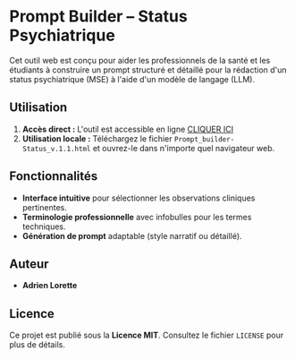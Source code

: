 # Prompt Builder – Status Psychiatrique

Cet outil web est conçu pour aider les professionnels de la santé et les étudiants à construire un prompt structuré et détaillé pour la rédaction d'un status psychiatrique (MSE) à l'aide d'un modèle de langage (LLM).

## Utilisation

1.  **Accès direct :** L'outil est accessible en ligne [CLIQUER ICI](#)
2.  **Utilisation locale :** Téléchargez le fichier `Prompt_builder-Status_v.1.1.html` et ouvrez-le dans n'importe quel navigateur web.

## Fonctionnalités

-   **Interface intuitive** pour sélectionner les observations cliniques pertinentes.
-   **Terminologie professionnelle** avec infobulles pour les termes techniques.
-   **Génération de prompt** adaptable (style narratif ou détaillé).

## Auteur

-   **Adrien Lorette**

## Licence

Ce projet est publié sous la **Licence MIT**. Consultez le fichier `LICENSE` pour plus de détails.
